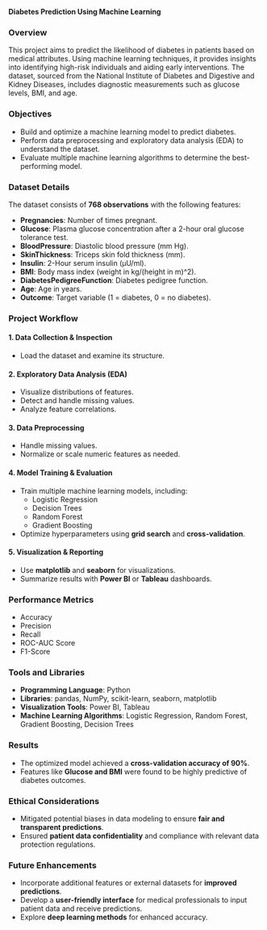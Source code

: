 
**Diabetes Prediction Using Machine Learning**  

### **Overview**  
This project aims to predict the likelihood of diabetes in patients based on medical attributes. Using machine learning techniques, it provides insights into identifying high-risk individuals and aiding early interventions. The dataset, sourced from the National Institute of Diabetes and Digestive and Kidney Diseases, includes diagnostic measurements such as glucose levels, BMI, and age.  

### **Objectives**  
- Build and optimize a machine learning model to predict diabetes.  
- Perform data preprocessing and exploratory data analysis (EDA) to understand the dataset.  
- Evaluate multiple machine learning algorithms to determine the best-performing model.  

### **Dataset Details**  
The dataset consists of **768 observations** with the following features:  
- **Pregnancies**: Number of times pregnant.  
- **Glucose**: Plasma glucose concentration after a 2-hour oral glucose tolerance test.  
- **BloodPressure**: Diastolic blood pressure (mm Hg).  
- **SkinThickness**: Triceps skin fold thickness (mm).  
- **Insulin**: 2-Hour serum insulin (μU/ml).  
- **BMI**: Body mass index (weight in kg/(height in m)^2).  
- **DiabetesPedigreeFunction**: Diabetes pedigree function.  
- **Age**: Age in years.  
- **Outcome**: Target variable (1 = diabetes, 0 = no diabetes).  

### **Project Workflow**  
#### **1. Data Collection & Inspection**  
- Load the dataset and examine its structure.  

#### **2. Exploratory Data Analysis (EDA)**  
- Visualize distributions of features.  
- Detect and handle missing values.  
- Analyze feature correlations.  

#### **3. Data Preprocessing**  
- Handle missing values.  
- Normalize or scale numeric features as needed.  

#### **4. Model Training & Evaluation**  
- Train multiple machine learning models, including:  
  - Logistic Regression  
  - Decision Trees  
  - Random Forest  
  - Gradient Boosting  
- Optimize hyperparameters using **grid search** and **cross-validation**.  

#### **5. Visualization & Reporting**  
- Use **matplotlib** and **seaborn** for visualizations.  
- Summarize results with **Power BI** or **Tableau** dashboards.  

### **Performance Metrics**  
- Accuracy  
- Precision  
- Recall  
- ROC-AUC Score  
- F1-Score  

### **Tools and Libraries**  
- **Programming Language**: Python  
- **Libraries**: pandas, NumPy, scikit-learn, seaborn, matplotlib  
- **Visualization Tools**: Power BI, Tableau  
- **Machine Learning Algorithms**: Logistic Regression, Random Forest, Gradient Boosting, Decision Trees  

### **Results**  
- The optimized model achieved a **cross-validation accuracy of 90%**.  
- Features like **Glucose and BMI** were found to be highly predictive of diabetes outcomes.  

### **Ethical Considerations**  
- Mitigated potential biases in data modeling to ensure **fair and transparent predictions**.  
- Ensured **patient data confidentiality** and compliance with relevant data protection regulations.  

### **Future Enhancements**  
- Incorporate additional features or external datasets for **improved predictions**.  
- Develop a **user-friendly interface** for medical professionals to input patient data and receive predictions.  
- Explore **deep learning methods** for enhanced accuracy.  


